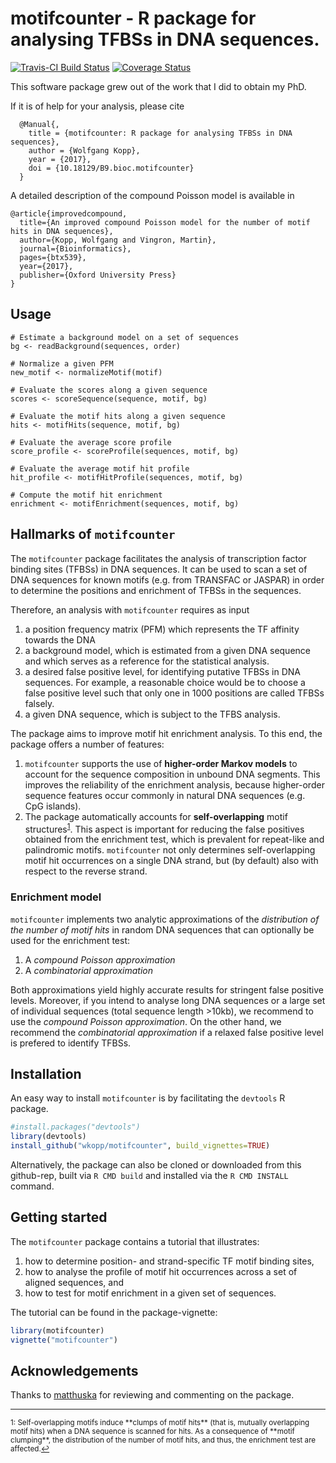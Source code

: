 # motifcounter - R package for analysing TFBSs in DNA sequences.

[![Travis-CI Build Status](https://travis-ci.org/wkopp/motifcounter.svg?branch=master)](https://travis-ci.org/wkopp/motifcounter)
[![Coverage Status](https://img.shields.io/codecov/c/github/wkopp/motifcounter/master.svg)](https://codecov.io/github/wkopp/motifcounter?branch=master)

This software package grew out of the work that I did to obtain my PhD.

If it is of help for your analysis, please cite 

```
  @Manual{,
    title = {motifcounter: R package for analysing TFBSs in DNA sequences},
    author = {Wolfgang Kopp},
    year = {2017},
    doi = {10.18129/B9.bioc.motifcounter}
  }
```

A detailed description of the compound Poisson model
is available in
```
@article{improvedcompound,
  title={An improved compound Poisson model for the number of motif hits in DNA sequences},
  author={Kopp, Wolfgang and Vingron, Martin},
  journal={Bioinformatics},
  pages={btx539},
  year={2017},
  publisher={Oxford University Press}
}

```

## Usage

```
# Estimate a background model on a set of sequences
bg <- readBackground(sequences, order)

# Normalize a given PFM
new_motif <- normalizeMotif(motif)

# Evaluate the scores along a given sequence
scores <- scoreSequence(sequence, motif, bg)

# Evaluate the motif hits along a given sequence
hits <- motifHits(sequence, motif, bg)

# Evaluate the average score profile
score_profile <- scoreProfile(sequences, motif, bg)

# Evaluate the average motif hit profile
hit_profile <- motifHitProfile(sequences, motif, bg)

# Compute the motif hit enrichment
enrichment <- motifEnrichment(sequences, motif, bg)
```

## Hallmarks of `motifcounter`

The `motifcounter` package facilitates the analysis of
 transcription factor binding sites (TFBSs) in DNA sequences.
It can be used to scan a set of DNA sequences for known motifs
(e.g. from TRANSFAC or JASPAR) in order to determine the positions
and enrichment of TFBSs in the sequences.

Therefore, an analysis with `motifcounter` requires as input
1. a position frequency matrix (PFM) which represents the TF affinity towards the DNA
2. a background model, which is estimated from a given DNA sequence and which
serves as a reference for the statistical analysis.
3. a desired false positive level, for identifying putative TFBSs in DNA sequences. For example, a reasonable choice would be to choose a false positive level such that only one in 1000 positions are called TFBSs falsely.
4. a given DNA sequence, which is subject to the TFBS analysis.

The package aims to improve motif hit enrichment analysis. To this end,
the package offers a number of features:
1. `motifcounter` supports the use of **higher-order Markov models**
to account for the sequence composition in unbound DNA segments.
This improves the reliability of the enrichment analysis, because higher-order
sequence features occur commonly in natural DNA sequences (e.g. CpG islands).
2. The package automatically accounts for **self-overlapping** motif
structures<sup><a href="#fn1" id="ref1">1</a></sup>. This aspect is important
for reducing the false positives obtained from the enrichment test, which is
prevalent for repeat-like and palindromic motifs.
`motifcounter` not only determines self-overlapping motif hit occurrences
on a single DNA strand, but (by default)
also with respect to the reverse strand.

### Enrichment model
`motifcounter` implements two analytic approximations of the
*distribution of the number of motif hits*
in random DNA sequences that can optionally be used for the
enrichment test:

1. A *compound Poisson approximation*
2. A *combinatorial approximation*

Both approximations yield highly accurate results for stringent
false positive levels.
Moreover, if you intend to analyse long DNA sequences or
a large set of individual sequences (total sequence length >10kb),
we recommend to use the *compound Poisson approximation*.
On the other hand, we recommend the *combinatorial approximation*
if a relaxed false positive level is prefered to identify TFBSs.




## Installation
An easy way to install `motifcounter` is by facilitating
the `devtools` R package.

```R
#install.packages("devtools")
library(devtools)
install_github("wkopp/motifcounter", build_vignettes=TRUE)
```

Alternatively, the package can also be cloned or 
downloaded from this github-rep,
built via `R CMD build`
and installed via the `R CMD INSTALL` command.

## Getting started

The `motifcounter` package contains a tutorial that illustrates:
1. how to determine position- and strand-specific TF motif binding sites,
2. how to analyse the profile of motif hit occurrences across a set of
aligned sequences, and
3. how to test for motif enrichment in a given set of sequences.

The tutorial can be found in the package-vignette:

```R
library(motifcounter)
vignette("motifcounter")
```

## Acknowledgements
Thanks to [matthuska](https://github.com/matthuska) for reviewing and commenting
on the package.
<hr></hr>
<sup id="fn1">1: Self-overlapping motifs induce
**clumps of motif hits** (that is, mutually
overlapping motif hits) when a DNA sequence is scanned for hits.
As a consequence of **motif clumping**, the distribution of the number of
motif hits, and thus, the enrichment test are affected.<a href="#ref1" title="Jump back to footnote 1 in the text.">↩</a></sup>
